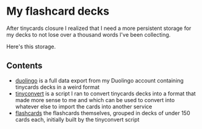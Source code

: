 # My flashcard decks

After tinycards closure I realized that I need a more persistent storage for my decks to not lose over a thousand words I've been collecting.

Here's this storage.

## Contents

- [duolingo](./duolingo) is a full data export from my Duolingo account containing tinycards decks in a weird format
- [tinyconvert](./tinyconvert) is a script I ran to convert tinycards decks into a format that made more sense to me and which can be used to convert into whatever else to import the cards into another service
- [flashcards](./flashcards) the flashcards themselves, grouped in decks of under 150 cards each, initially built by the tinyconvert script

